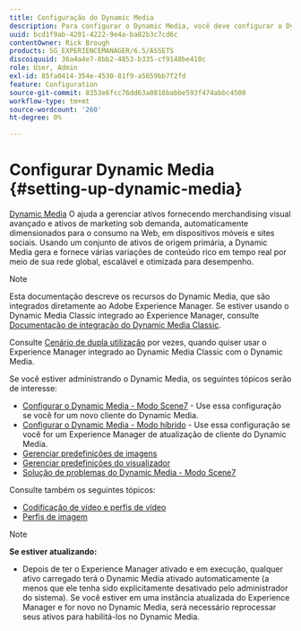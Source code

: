 ```yaml
---
title: Configuração do Dynamic Media
description: Para configurar o Dynamic Media, você deve configurar o Dynamic Media e gerenciar predefinições de imagens e do visualizador.
uuid: bcd1f9ab-4201-4222-9e4a-ba82b3c7cd6c
contentOwner: Rick Brough
products: SG_EXPERIENCEMANAGER/6.5/ASSETS
discoiquuid: 36a4a4e7-8bb2-4853-b335-cf9148be410c
role: User, Admin
exl-id: 85fa0414-354e-4530-81f9-a5659bb7f2fd
feature: Configuration
source-git-commit: 8353e6fcc76dd63a0816babbe593f474abbc4508
workflow-type: tm+mt
source-wordcount: '260'
ht-degree: 0%

---
```


# Configurar Dynamic Media {#setting-up-dynamic-media}

[Dynamic Media](https://business.adobe.com/products/experience-manager/assets/dynamic-media.html) O ajuda a gerenciar ativos fornecendo merchandising visual avançado e ativos de marketing sob demanda, automaticamente dimensionados para o consumo na Web, em dispositivos móveis e sites sociais. Usando um conjunto de ativos de origem primária, a Dynamic Media gera e fornece várias variações de conteúdo rico em tempo real por meio de sua rede global, escalável e otimizada para desempenho.

>[!NOTE]
>
>Esta documentação descreve os recursos do Dynamic Media, que são integrados diretamente ao Adobe Experience Manager. Se estiver usando o Dynamic Media Classic integrado ao Experience Manager, consulte [Documentação de integração do Dynamic Media Classic](/help/sites-administering/scene7.md).
>
>Consulte [Cenário de dupla utilização](/help/sites-administering/scene7.md#dual-use-scenario) por vezes, quando quiser usar o Experience Manager integrado ao Dynamic Media Classic com o Dynamic Media.

Se você estiver administrando o Dynamic Media, os seguintes tópicos serão de interesse:

* [Configurar o Dynamic Media - Modo Scene7](config-dms7.md) - Use essa configuração se você for um novo cliente do Dynamic Media.
* [Configurar o Dynamic Media - Modo híbrido](config-dynamic.md) - Use essa configuração se você for um Experience Manager de atualização de cliente do Dynamic Media.
* [Gerenciar predefinições de imagens](managing-image-presets.md)
* [Gerenciar predefinições do visualizador](managing-viewer-presets.md)
* [Solução de problemas do Dynamic Media - Modo Scene7](troubleshoot-dms7.md)

Consulte também os seguintes tópicos:

* [Codificação de vídeo e perfis de vídeo](video-profiles.md)
* [Perfis de imagem](image-profiles.md)

>[!NOTE]
>
>**Se estiver atualizando:**
>
>* Depois de ter o Experience Manager ativado e em execução, qualquer ativo carregado terá o Dynamic Media ativado automaticamente (a menos que ele tenha sido explicitamente desativado pelo administrador do sistema). Se você estiver em uma instância atualizada do Experience Manager e for novo no Dynamic Media, será necessário reprocessar seus ativos para habilitá-los no Dynamic Media.



